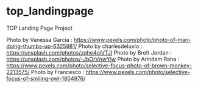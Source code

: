 # top_landingpage
TOP Landing Page Project

Photo by Vanessa Garcia : https://www.pexels.com/photo/photo-of-man-doing-thumbs-up-6325981/
Photo by charlesdeluvio : https://unsplash.com/photos/zqhe4qjVTJI
Photo by Brett Jordan : https://unsplash.com/photos/-JbOrVnwYjw 
Photo by Arindam Raha : https://www.pexels.com/photo/selective-focus-photo-of-brown-monkey-2213575/
Photo by Francesco : https://www.pexels.com/photo/selective-focus-of-smiling-owl-1804976/

  
  
